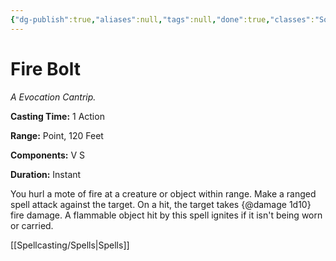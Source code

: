 ```yaml
---
{"dg-publish":true,"aliases":null,"tags":null,"done":true,"classes":"Sorcerer, Wizard, Artificer,","spellLevel":0,"school":"Evocation","source":"PHB","permalink":"/spells/fire-bolt/","dgHomeLink":false,"dgPassFrontmatter":true}
---
```


# Fire Bolt
*A Evocation Cantrip.*

**Casting Time:** 1 Action

**Range:** Point, 120 Feet

**Components:** V S 

**Duration:** Instant

You hurl a mote of fire at a creature or object within range. Make a ranged spell attack against the target. On a hit, the target takes {@damage 1d10} fire damage. A flammable object hit by this spell ignites if it isn't being worn or carried.

[[Spellcasting/Spells|Spells]]